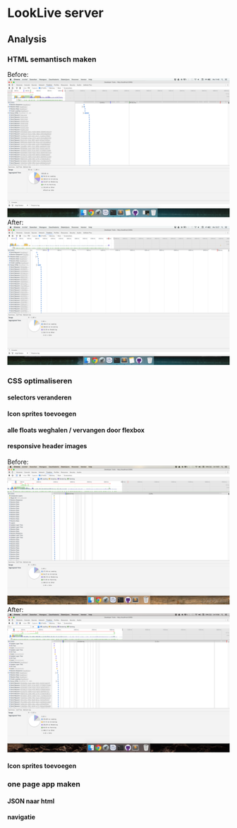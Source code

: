 # LookLive server


## Analysis

### HTML semantisch maken
Before:
<img src="public/images/screenshots/semantic_before.png" alt="">
After:
<img src="public/images/screenshots/semantic_after.png" alt="">
### CSS optimaliseren

#### selectors veranderen

#### Icon sprites toevoegen

#### alle floats weghalen / vervangen door flexbox

#### responsive header images
Before:
<img src="public/images/screenshots/header_before.png" alt="">
After:
<img src="public/images/screenshots/header_after.png" alt="">
#### Icon sprites toevoegen

### one page app maken

#### JSON naar html

#### navigatie
